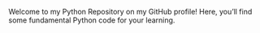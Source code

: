 Welcome to my Python Repository on my GitHub profile! Here, you’ll find some fundamental Python code for your learning.
